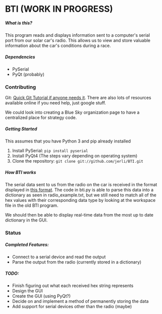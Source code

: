 # BTI (WORK IN PROGRESS)

##### What is this?
This program reads and displays information sent to a computer's serial port from our solar car's radio. This allows us to view and store valuable information about the car's conditions during a race. 

##### Dependencies
* PySerial
* PyQt (probably)


### Contributing

Git:
[Quick Git Tutorial if anyone needs it](https://try.github.io/). There are also lots of resources available online if you need help, just google stuff.

We could look into creating a Blue Sky organization page to have a centralized place for strategy code.

##### Getting Started
This assumes that you have Python 3 and pip already installed
1. Install PySerial: `pip install pyserial`
2. Install PyQt4 (The steps vary depending on operating system)
3. Clone the repository:  `git clone git://github.com/jerli/BTI.git`

##### How BTI works

The serial data sent to us from the radio on the car is received in the format displayed in [this format](radio_data.txt). The code in bti.py is able to parse this data into a dictionary as seen in radio_example.txt, but we still need to match all of the hex values with their corresponding data type by looking at the workspace file in the old BTI program.

We should then be able to display real-time data from the most up to date dictionary in the GUI.


### Status

##### Completed Features:
* Connect to a serial device and read the output
* Parse the output from the radio (currently stored in a dictionary)

##### TODO:
* Finish figuring out what each received hex string represents
* Design the GUI
* Create the GUI (using PyQt?)
* Decide on and implement a method of permanently storing the data
* Add support for serial devices other than the radio (maybe)
